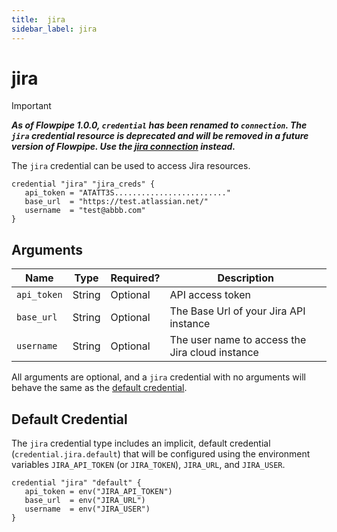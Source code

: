 ```yaml
---
title:  jira
sidebar_label: jira
---
```


# jira

> [!IMPORTANT]
> ***As of Flowpipe 1.0.0, `credential` has been renamed to `connection`.  The `jira` credential resource is deprecated and will be removed in a future version of Flowpipe. Use the [jira connection](/docs/reference/config-files/connection/jira) instead.***

The `jira` credential can be used to access Jira resources.

```hcl
credential "jira" "jira_creds" {
   api_token = "ATATT3S........................."
   base_url  = "https://test.atlassian.net/"
   username  = "test@abbb.com"
}
```

## Arguments

| Name            | Type    | Required?| Description
|-----------------|---------|----------|-------------------
| `api_token`     |  String | Optional | API access token
| `base_url`      |  String | Optional | The Base Url of your Jira API instance
| `username`      |  String | Optional | The user name to access the Jira cloud instance

All arguments are optional, and a `jira` credential with no arguments will behave the same as the [default credential](#default-credential).

## Default Credential

The `jira` credential type includes an implicit, default credential (`credential.jira.default`) that will be configured using the environment variables `JIRA_API_TOKEN` (or `JIRA_TOKEN`), `JIRA_URL`, and `JIRA_USER`.

```hcl
credential "jira" "default" {
   api_token = env("JIRA_API_TOKEN")
   base_url  = env("JIRA_URL")
   username  = env("JIRA_USER")
}
```
